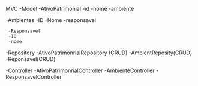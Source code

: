 MVC
   -Model
        -AtivoPatrimonial
        -id
        -nome
        -ambiente

   -Ambientes
     -ID
     -Nome
     -responsavel

     -Responsavel
     -ID
     -nome

-Repository
-AtivoPatrimonrialRepository (CRUD)
-AmbientReposity(CRUD)
-Reponsavel(CRUD) 

 -Controller
 -AtivoPatrimonrialController
 -AmbienteController
 -ResponsavelController         